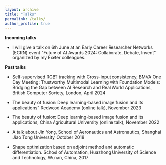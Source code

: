 ```yaml
---
layout: archive
title: "Talks"
permalink: /talks/
author_profile: true
---
```


**Incoming talks**

- I will give a talk on 6th June at an Early Career Researcher Networks (ECRN) event "Future of AI Awards 2024: Collaborate, Debate, Invent" organized by my Exeter colleagues.

**Past talks**

- Self-supervised RGBT tracking with Cross-input consistency, BMVA One Day Meeting: Trustworthy Multimodal Learning with Foundation Models: Bridging the Gap between AI Research and Real World Applications, British Computer Society, London, April 2024

- The beauty of fusion: Deep learning-based image fusion and its applications" Redwood Academy (online talk), November 2023

- The beauty of fusion: Deep learning-based image fusion and its applications, China Agricultural University (online talk), November 2022

- A talk about Jin Yong, School of Aeronautics and Astronautics, Shanghai Jiao Tong University, October 2018

- Shape optimization based on adjoint method and automatic differentiation. School of Automation, Huazhong University of Science and Technology, Wuhan, China, 2017
